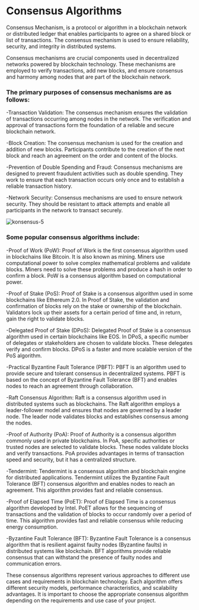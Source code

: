# Consensus Algorithms

Consensus Mechanism, is a protocol or algorithm in a blockchain network or distributed ledger that enables participants to agree on a shared block or list of transactions. The consensus mechanism is used to ensure reliability, security, and integrity in distributed systems.

Consensus mechanisms are crucial components used in decentralized networks powered by blockchain technology. These mechanisms are employed to verify transactions, add new blocks, and ensure consensus and harmony among nodes that are part of the blockchain network.

###   The primary purposes of consensus mechanisms are as follows:
  
-Transaction Validation: The consensus mechanism ensures the validation of transactions occurring among nodes in the network. The verification and approval of transactions form the foundation of a reliable and secure blockchain network.

-Block Creation: The consensus mechanism is used for the creation and addition of new blocks. Participants contribute to the creation of the next block and reach an agreement on the order and content of the blocks.

-Prevention of Double Spending and Fraud: Consensus mechanisms are designed to prevent fraudulent activities such as double spending. They work to ensure that each transaction occurs only once and to establish a reliable transaction history.

-Network Security: Consensus mechanisms are used to ensure network security. They should be resistant to attack attempts and enable all participants in the network to transact securely.

![konsensus-5](https://github.com/umaysafak/Blockchain-Fundamentals/assets/83416728/8fafe9d9-dae0-450f-82ab-4516272d45ea)

### Some popular consensus algorithms include:
  
-Proof of Work (PoW): Proof of Work is the first consensus algorithm used in blockchains like Bitcoin. It is also known as mining. Miners use computational power to solve complex mathematical problems and validate blocks. Miners need to solve these problems and produce a hash in order to confirm a block. PoW is a consensus algorithm based on computational power.

-Proof of Stake (PoS): Proof of Stake is a consensus algorithm used in some blockchains like Ethereum 2.0. In Proof of Stake, the validation and confirmation of blocks rely on the stake or ownership of the blockchain. Validators lock up their assets for a certain period of time and, in return, gain the right to validate blocks.

-Delegated Proof of Stake (DPoS): Delegated Proof of Stake is a consensus algorithm used in certain blockchains like EOS. In DPoS, a specific number of delegates or stakeholders are chosen to validate blocks. These delegates verify and confirm blocks. DPoS is a faster and more scalable version of the PoS algorithm.

-Practical Byzantine Fault Tolerance (PBFT): PBFT is an algorithm used to provide secure and tolerant consensus in decentralized systems. PBFT is based on the concept of Byzantine Fault Tolerance (BFT) and enables nodes to reach an agreement through collaboration.

-Raft Consensus Algorithm: Raft is a consensus algorithm used in distributed systems such as blockchains. The Raft algorithm employs a leader-follower model and ensures that nodes are governed by a leader node. The leader node validates blocks and establishes consensus among the nodes.

-Proof of Authority (PoA): Proof of Authority is a consensus algorithm commonly used in private blockchains. In PoA, specific authorities or trusted nodes are selected to validate blocks. These nodes validate blocks and verify transactions. PoA provides advantages in terms of transaction speed and security, but it has a centralized structure.

-Tendermint: Tendermint is a consensus algorithm and blockchain engine for distributed applications. Tendermint utilizes the Byzantine Fault Tolerance (BFT) consensus algorithm and enables nodes to reach an agreement. This algorithm provides fast and reliable consensus.

-Proof of Elapsed Time (PoET): Proof of Elapsed Time is a consensus algorithm developed by Intel. PoET allows for the sequencing of transactions and the validation of blocks to occur randomly over a period of time. This algorithm provides fast and reliable consensus while reducing energy consumption.

-Byzantine Fault Tolerance (BFT): Byzantine Fault Tolerance is a consensus algorithm that is resilient against faulty nodes (Byzantine faults) in distributed systems like blockchain. BFT algorithms provide reliable consensus that can withstand the presence of faulty nodes and communication errors.

These consensus algorithms represent various approaches to different use cases and requirements in blockchain technology. Each algorithm offers different security models, performance characteristics, and scalability advantages. It is important to choose the appropriate consensus algorithm depending on the requirements and use case of your project.
